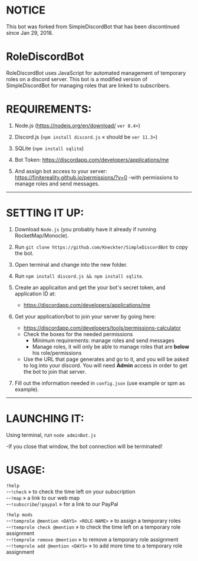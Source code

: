 # NOTICE
This bot was forked from SimpleDiscordBot that has been discontinued since Jan 29, 2018.

# RoleDiscordBot

RoleDiscordBot uses JavaScript for automated management of temporary roles on a discord server. This bot is a modified version of SimpleDiscordBot for managing roles that are linked to subscribers.

# REQUIREMENTS:

1) Node.js (https://nodejs.org/en/download/ `ver 8.4+`)

2) Discord.js (`npm install discord.js` « should be `ver 11.3+`) 

3) SQLite (`npm install sqlite`) 

4) Bot Token: https://discordapp.com/developers/applications/me  

5) And assign bot access to your server: https://finitereality.github.io/permissions/?v=0
-with permissions to manage roles and send messages.

<hr />

# SETTING IT UP:

1. Download `Node.js` (you probably have it already if running RocketMap/Monocle).

2. Run `git clone https://github.com/Kneckter/SimpleDiscordBot` to copy the bot.

3. Open terminal and change into the new folder.

4. Run `npm install discord.js && npm install sqlite`.

5. Create an applicaiton and get the your bot's secret token, and application ID at:
   * https://discordapp.com/developers/applications/me 

6. Get your application/bot to join your server by going here:
   * https://discordapp.com/developers/tools/permissions-calculator
   * Check the boxes for the needed permissions
     * Minimum requirements: manage roles and send messages
     * Manage roles, it will only be able to manage roles that are **below** his role/permissions
   * Use the URL that page generates and go to it, and you will be asked to log into your discord. You will need **Admin** access in order to get the bot to join that server.

7. Fill out the information needed in `config.json` (use example or spm as example).

<hr />

# LAUNCHING IT:

Using terminal, run `node adminBot.js`

-If you close that window, the bot connection will be terminated!

# USAGE:

`!help`<br>
--`!check`   »   to check the time left on your subscription<br>
--`!map`   »   a link to our web map<br>
--`!subscribe`/`!paypal`   »   for a link to our PayPal<br>

`!help mods`<br>
--`!temprole @mention <DAYS> <ROLE-NAME>`   »   to assign a temporary roles<br>
--`!temprole check @mention`   »   to check the time left on a temporary role assignment<br>
--`!temprole remove @mention`   »   to remove a temporary role assignment<br>
--`!temprole add @mention <DAYS>`   »   to add more time to a temporary role assignment<br>
